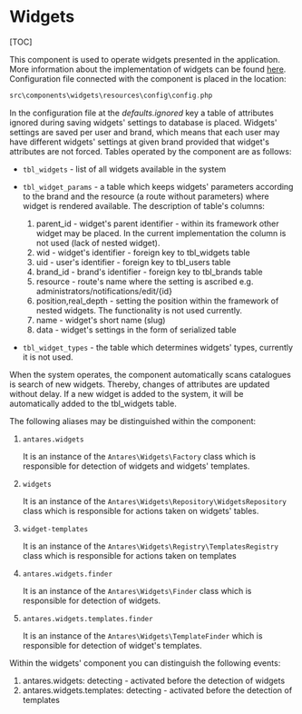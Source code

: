 # Widgets 

[TOC]

This component is used to operate widgets presented in the application. More information about the implementation of widgets can be found [here](../services/widget.md). Configuration file connected with the component is placed in the location:

```php
src\components\widgets\resources\config\config.php
```

In the configuration file at the *defaults.ignored* key a table of attributes ignored during saving widgets' settings to database is placed. Widgets' settings are saved per user and brand, which means that each user may have different widgets' settings at given brand provided that widget's attributes are not forced. 
Tables operated by the component are as follows:

* `tbl_widgets` - list of all widgets available in the system 

* `tbl_widget_params` - a table which keeps widgets' parameters according to the brand and the resource (a route without parameters) where widget is rendered available. The description of table's columns:
   1. parent_id - widget's parent identifier - within its framework other widget may be placed. In the current implementation the column is not used (lack of nested widget).
   2. wid - widget's identifier - foreign key to tbl_widgets table
   3. uid - user's identifier - foreign key to tbl_users table
   4. brand_id - brand's identifier - foreign key to tbl_brands table
   5. resource - route's name where the setting is ascribed e.g. administrators/notifications/edit/{id}
   6. position,real_depth - setting the position within the framework of nested widgets. The functionality is not used currently.
   7. name - widget's short name (slug)
   8. data - widget's settings in the form of serialized table

* `tbl_widget_types` - the table which determines widgets' types, currently it is not used.

When the system operates, the component automatically scans catalogues is search of new widgets. Thereby, changes of attributes are updated without delay. If a new widget is added to the system, it will be automatically added to the tbl_widgets table.

The following aliases may be distinguished within the component:

1. `antares.widgets`

   It is an instance of the `Antares\Widgets\Factory` class which is responsible for detection of widgets and widgets' templates.

2. `widgets`

    It is an instance of the `Antares\Widgets\Repository\WidgetsRepository` class which is responsible for actions taken on widgets' tables.
3. `widget-templates` 

    It is an instance of the `Antares\Widgets\Registry\TemplatesRegistry` class which is responsible for actions taken on templates
    
4. `antares.widgets.finder` 

    It is an instance of the `Antares\Widgets\Finder` class which is responsible for detection of widgets.
    
5. `antares.widgets.templates.finder` 

    It is an instance of the `Antares\Widgets\TemplateFinder` which is responsible for detection of widget's templates.

Within the widgets' component you can distinguish the following events:
1. antares.widgets: detecting - activated before the detection of widgets
2. antares.widgets.templates: detecting - activated before the detection of templates

